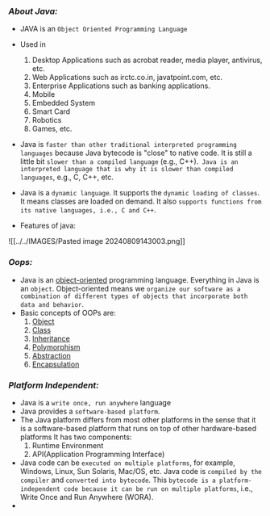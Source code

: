 
### ***About Java:*** ###
- JAVA is an `Object Oriented Programming Language`
- Used in
	1. Desktop Applications such as acrobat reader, media player, antivirus, etc.
	2. Web Applications such as irctc.co.in, javatpoint.com, etc.
	3. Enterprise Applications such as banking applications.
	4. Mobile
	5. Embedded System
	6. Smart Card
	7. Robotics
	8. Games, etc.
- Java is `faster than other traditional interpreted programming languages` because Java bytecode is "close" to native code. It is still a little bit `slower than a compiled language` (e.g., C++).` Java is an interpreted language that is why it is slower than compiled languages`, e.g., C, C++, etc.
- Java is a `dynamic language`. It supports the `dynamic loading of classes`. It means classes are loaded on demand. It also `supports functions from its native languages, i.e., C and C++`.

- Features of java:

![[../../IMAGES/Pasted image 20240809143003.png]]

### ***Oops:*** ###
- Java is an [object-oriented](https://www.javatpoint.com/java-oops-concepts) programming language. Everything in Java is an `object`. Object-oriented means we `organize our software as a combination of different types of objects that incorporate both data and behavior`.
- Basic concepts of OOPs are:
	1. [Object](https://www.javatpoint.com/object-and-class-in-java)
	2. [Class](https://www.javatpoint.com/object-and-class-in-java#class)
	3. [Inheritance](https://www.javatpoint.com/inheritance-in-java)
	4. [Polymorphism](https://www.javatpoint.com/runtime-polymorphism-in-java)
	5. [Abstraction](https://www.javatpoint.com/abstract-class-in-java)
	6. [Encapsulation](https://www.javatpoint.com/encapsulation)

### ***Platform Independent:*** ###

- Java is a `write once, run anywhere` language
- Java provides a `software-based platform`.
- The Java platform differs from most other platforms in the sense that it is a software-based platform that runs on top of other hardware-based platforms It has two components:
	1. Runtime Environment
	2. API(Application Programming Interface)
- Java code can be `executed on multiple platforms`, for example, Windows, Linux, Sun Solaris, Mac/OS, etc. Java code is `compiled by the compiler` and `converted into bytecode`. This `bytecode is a platform-independent code because it can be run on multiple platforms`, i.e., Write Once and Run Anywhere (WORA).
- 
